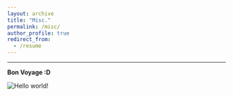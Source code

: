 ```yaml
---
layout: archive
title: "Misc."
permalink: /misc/
author_profile: true
redirect_from:
  - /resume
---
```


------
**Bon Voyage :D**<br>

![Hello world!](https://tong-ni.github.io/images/map_202410.png)
